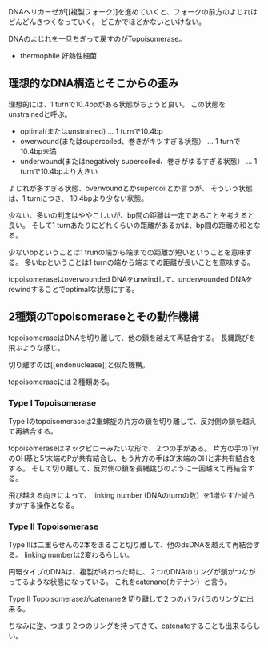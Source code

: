 DNAヘリカーゼが[[複製フォーク]]を進めていくと、フォークの前方のよじれはどんどんきつくなっていく。
どこかでほどかないといけない。

DNAのよじれを一旦ちぎって戻すのがTopoisomerase。

- thermophile 好熱性細菌

## 理想的なDNA構造とそこからの歪み

理想的には、1 turnで10.4bpがある状態がちょうど良い。
この状態をunstrainedと呼ぶ。

- optimal(またはunstrained) ... 1 turnで10.4bp
- owerwound(またはsupercoiled、巻きがキツすぎる状態） ... 1 turnで10.4bp未満
- underwound(またはnegatively supercoiled、巻きがゆるすぎる状態） ... 1 turnで10.4bpより大きい

よじれが多すぎる状態、overwoundとかsupercoilとか言うが、
そういう状態は、1 turnにつき、 10.4bpより少ない状態。

少ない、多いの判定はややこしいが、bp間の距離は一定であることを考えると良い。
そして1 turnあたりにどれくらいの距離があるかは、bp間の距離の和となる。

少ないbpということは1 trunの端から端までの距離が短いということを意味する。
多いbpということは1 turnの端から端までの距離が長いことを意味する。

topoisomeraseはoverwounded DNAをunwindして、underwounded DNAをrewindすることでoptimalな状態にする。

## 2種類のTopoisomeraseとその動作機構

topoisomeraseはDNAを切り離して、他の鎖を越えて再結合する。
長縄跳びを飛ぶような感じ。

切り離すのは[[endonuclease]]と似た機構。

topoisomeraseには２種類ある。

### Type I Topoisomerase

Type Iのtopoisomeraseは2重螺旋の片方の鎖を切り離して、反対側の鎖を越えて再結合する。

topoisomeraseはネックピローみたいな形で、２つの手がある。
片方の手のTyrのOH基と5'末端のPが共有結合し、もう片方の手は3'末端のOHと非共有結合をする。
そして切り離して、反対側の鎖を長縄跳びのように一回越えて再結合する。

飛び越える向きによって、
linking number (DNAのturnの数）を1増やすか減らすかする操作となる。

### Type II Topoisomerase

Type IIは二重らせんの2本をまるごと切り離して、他のdsDNAを越えて再結合する。
linking numberは2変わるらしい。

円環タイプのDNAは、複製が終わった時に、２つのDNAのリングが鎖がつながってるような状態になっている。
これをcatenane(カテナン）と言う。

Type II Topoisomeraseがcatenaneを切り離して２つのバラバラのリングに出来る。

ちなみに逆、つまり２つのリングを持ってきて、catenateすることも出来るらしい。
